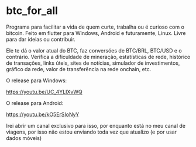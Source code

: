 # btc_for_all

Programa para facilitar a vida de quem curte, trabalha ou é curioso com o bitcoin.
Feito em flutter para Windows, Android e futuramente, Linux.
Livre para dar ideias ou contribuir.

Ele te dá o valor atual do BTC, faz conversóes de BTC/BRL, BTC/USD e o contrário.
Verifica a dificuldade de mineração, estatísticas de rede, histórico de transações,
links úteis, sites de notícias, simulador de investimentos,
gráfico da rede, valor de transferência na rede onchain, etc.

O release para Windows:

https://youtu.be/UC_4YLIXvWQ

O release para Android:

https://youtu.be/kO5ErSIoNyY

Irei abrir um canal exclusivo para isso, por enquanto está no meu canal de viagens,
por isso não estou enviando toda vez que atualizo (e por usar dados móveis)
